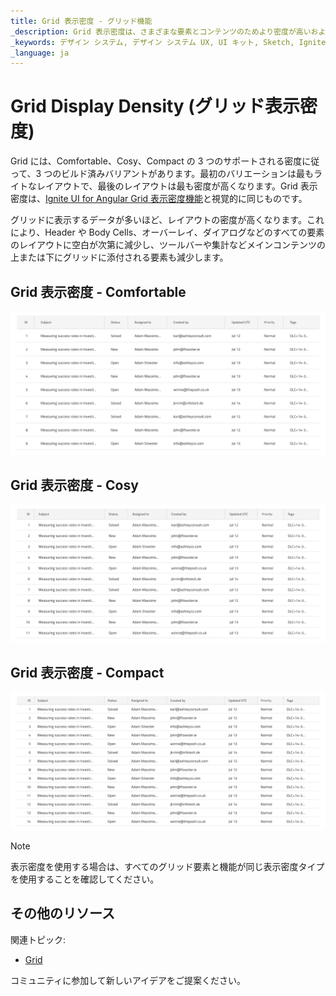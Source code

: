 ```yaml
---
title: Grid 表示密度 - グリッド機能
_description: Grid 表示密度は、さまざまな要素とコンテンツのためより密度が高いおよび軽いレイアウトのバリエーションを提供します。
_keywords: デザイン システム, デザイン システム UX, UI キット, Sketch, Ignite UI for Angular, Sketch to Angular, Angular, Angular デザイン システム, Sketch からコードをエクスポート, Angular 用のデザイン キット, Sketch HTML, Sketch to HTML, Sketch UI キット
_language: ja
---
```


# Grid Display Density (グリッド表示密度)

Grid には、Comfortable、Cosy、Compact の 3 つのサポートされる密度に従って、3 つのビルド済みバリアントがあります。最初のバリエーションは最もライトなレイアウトで、最後のレイアウトは最も密度が高くなります。Grid 表示密度は、[Ignite UI for Angular Grid 表示密度機能](https://jp.infragistics.com/products/ignite-ui-angular/angular/components/grid/display_density.html)と視覚的に同じものです。

グリッドに表示するデータが多いほど、レイアウトの密度が高くなります。これにより、Header や Body Cells、オーバーレイ、ダイアログなどのすべての要素のレイアウトに空白が次第に減少し、ツールバーや集計などメインコンテンツの上または下にグリッドに添付される要素も減少します。

## Grid 表示密度 - Comfortable

<img class="responsive-img" src="../images/grid_density_comfortable.png" srcset="../images/grid_density_comfortable@2x.png 2x" />

## Grid 表示密度 - Cosy

<img class="responsive-img" src="../images/grid_density_cosy.png" srcset="../images/grid_density_cosy@2x.png 2x" />

## Grid 表示密度 - Compact

<img class="responsive-img" src="../images/grid_density_compact.png" srcset="../images/grid_density_compact@2x.png 2x" />

> [!Note]
> 表示密度を使用する場合は、すべてのグリッド要素と機能が同じ表示密度タイプを使用することを確認してください。

## その他のリソース

関連トピック:

- [Grid](grid.md)
  <div class="divider--half"></div>

コミュニティに参加して新しいアイデアをご提案ください。
